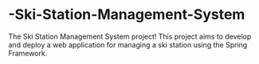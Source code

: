 # -Ski-Station-Management-System
The Ski Station Management System project! This project aims to develop and deploy a web application for managing a ski station using the Spring Framework.
